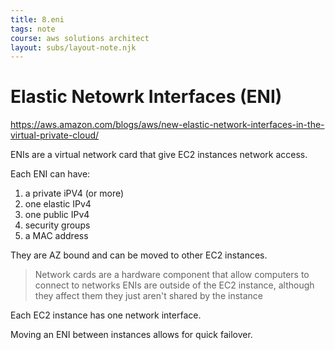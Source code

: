 ```yaml
---
title: 8.eni
tags: note
course: aws solutions architect
layout: subs/layout-note.njk
---
```

# Elastic Netowrk Interfaces (ENI)

https://aws.amazon.com/blogs/aws/new-elastic-network-interfaces-in-the-virtual-private-cloud/

ENIs are a virtual network card that give EC2 instances network access.

Each ENI can have:

1. a private iPV4 (or more)
2. one elastic IPv4
3. one public IPv4
4. security groups
5. a MAC address

They are AZ bound and can be moved to other EC2 instances. 

>  Network cards are a hardware component that allow computers to connect to networks
> ENIs are outside of the EC2 instance, although they affect them they just aren't shared by the instance

Each EC2 instance has one network interface.

Moving an ENI between instances allows for quick failover. 
